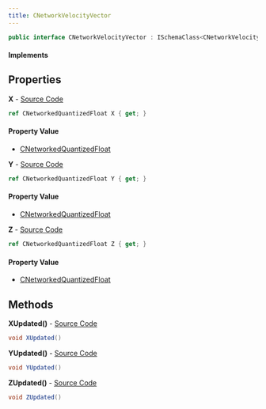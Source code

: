 ```yaml
---
title: CNetworkVelocityVector
---
```


```csharp
public interface CNetworkVelocityVector : ISchemaClass<CNetworkVelocityVector>, ISchemaField, ISchemaClass, INativeHandle
```

#### Implements

## Properties

**X** - [Source Code](https://github.com/swiftly-solution/swiftlys2/blob/master/managed/src/SwiftlyS2.Generated/Schemas/Interfaces/CNetworkVelocityVector.cs#L16)

```csharp
ref CNetworkedQuantizedFloat X { get; }
```

#### Property Value

- [CNetworkedQuantizedFloat](/docs/api/shared/natives/cnetworkedquantizedfloat)

**Y** - [Source Code](https://github.com/swiftly-solution/swiftlys2/blob/master/managed/src/SwiftlyS2.Generated/Schemas/Interfaces/CNetworkVelocityVector.cs#L18)

```csharp
ref CNetworkedQuantizedFloat Y { get; }
```

#### Property Value

- [CNetworkedQuantizedFloat](/docs/api/shared/natives/cnetworkedquantizedfloat)

**Z** - [Source Code](https://github.com/swiftly-solution/swiftlys2/blob/master/managed/src/SwiftlyS2.Generated/Schemas/Interfaces/CNetworkVelocityVector.cs#L20)

```csharp
ref CNetworkedQuantizedFloat Z { get; }
```

#### Property Value

- [CNetworkedQuantizedFloat](/docs/api/shared/natives/cnetworkedquantizedfloat)

## Methods

**XUpdated()** - [Source Code](https://github.com/swiftly-solution/swiftlys2/blob/master/managed/src/SwiftlyS2.Generated/Schemas/Interfaces/CNetworkVelocityVector.cs#L22)

```csharp
void XUpdated()
```

**YUpdated()** - [Source Code](https://github.com/swiftly-solution/swiftlys2/blob/master/managed/src/SwiftlyS2.Generated/Schemas/Interfaces/CNetworkVelocityVector.cs#L23)

```csharp
void YUpdated()
```

**ZUpdated()** - [Source Code](https://github.com/swiftly-solution/swiftlys2/blob/master/managed/src/SwiftlyS2.Generated/Schemas/Interfaces/CNetworkVelocityVector.cs#L24)

```csharp
void ZUpdated()
```

